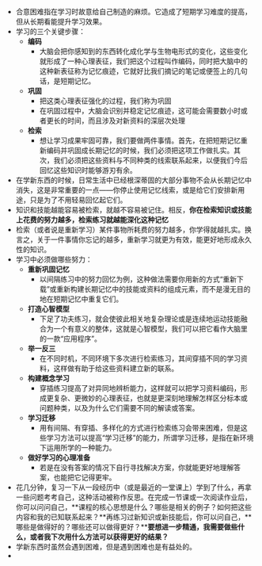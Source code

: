 * 合意困难指在学习时故意给自己制造的麻烦。它造成了短期学习难度的提高，但从长期看能提升学习效果。
* 学习的三个关键步骤：
  * **编码**
    * 大脑会把你感知到的东西转化成化学与生物电形式的变化，这些变化就形成了一种心理表征，我们把这个过程叫作编码，同时把大脑中的这种新表征称为记忆痕迹，它就好比我们摘记的笔记或便签上的几句话，是短期记忆。
  * **巩固**
    * 把这类心理表征强化的过程，我们称为巩固
    * 在巩固过程中，大脑会识别并稳定记忆痕迹，这可能会需要数小时或者更长的时间，而且涉及对新资料的深层次处理
  * **检索**
    * 想让学习成果牢固可靠，我们要做两件事情。首先，在把短期记忆重新编码并巩固成长期记忆的时候，我们必须把这项工作做扎实。其次，我们必须把这些资料与不同种类的线索联系起来，以便我们今后回忆这些知识时能够游刃有余。
* 在学新东西的时候，日常生活中已经根深蒂固的大部分事物不会从长期记忆中消失，这是非常重要的一点——你停止使用记忆线索，或是给它们安排新用途，只是为了不用轻易回忆起它们。
* 知识和技能越能容易被检索，就越不容易被记住。相反，**你在检索知识或技能上花费的努力越多，检索练习就越能深化这种记忆**
* 检索（或者说是重新学习）某件事物所耗费的努力越多，你学得就越扎实。换言之，关于一件事情你忘记的越多，重新学习就更为有效，能更好地形成永久性的知识。
* 学习中必须做哪些努力：
  * **重新巩固记忆**
    * 以间隔练习中的努力回忆为例，这种做法需要你用新的方式“重新下载”或重新构建长期记忆中的技能或资料的组成元素，而不是漫无目的地在短期记忆中重复它们。
  * **打造心智模型**
    * 下足了功夫练习，就会使彼此相关地复杂理论或是连续地运动技能融合为一个有意义的整体，这就是心智模型，我们可以把它看作大脑里的一款“应用程序”。
  * **举一反三**
    * 在不同时机，不同环境下多次进行检索练习，其间穿插不同的学习资料，这样做有助于给这些资料建立新的联系。
  * **构建概念学习**
    * 穿插练习提高了对异同地辨析能力，这样就可以把学习资料编码，形成更复杂、更微妙的心理表征，也就是更深刻地理解怎样区分标本或问题种类，以及为什么它们需要不同的解读或答案。
  * **学习迁移**
    * 用有间隔、有穿插、多样化的方式进行检索练习会带来困难，但是这些学习方法可以提高“学习迁移”的能力，所谓学习迁移，是指在新环境下运用所学的一种能力。
  * **做好学习的心理准备**
    * 若是在没有答案的情况下自行寻找解决方案，你就能更好地理解答案，也能把它记得更牢。
* 花几分钟，复习一下从一段经历中（或是最近的一堂课上）学到了什么，再拿一些问题考考自己，这种活动被称作反思。在完成一节课或一次阅读作业后，你可以问问自己，**课程的核心思想是什么？哪些是相关的例子？如何把这些内容和我的已知联系起来？**再练习过新知识或新技能后，你可以问自己，**哪些是做得好的？哪些还可以做得更好？****要想进一步精通，我需要做些什么，或者我下次用什么方法可以获得更好的结果？**
* 学新东西时虽然会遇到困难，但是遇到困难也是有益处的。
* 